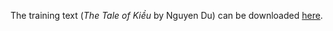 The training text (*The Tale of Kiều* by Nguyen Du) can be downloaded [here](https://drive.google.com/file/d/1evteVh9wMQnC_ca2lV1L6OhzylNX2a4E/view?usp=sharing).
